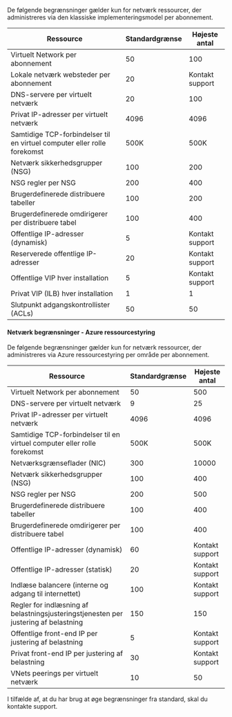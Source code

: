 De følgende begrænsninger gælder kun for netværk ressourcer, der administreres via den klassiske implementeringsmodel per abonnement.

Ressource| Standardgrænse | Højeste antal
--- | --- | --- 
Virtuelt Network per abonnement | 50 | 100
Lokale netværk websteder per abonnement | 20 | Kontakt support
DNS-servere per virtuelt netværk | 20 | 100
Privat IP-adresser per virtuelt netværk | 4096 | 4096
Samtidige TCP-forbindelser til en virtuel computer eller rolle forekomst | 500K | 500K 
Netværk sikkerhedsgrupper (NSG) | 100 | 200
NSG regler per NSG | 200 | 400
Brugerdefinerede distribuere tabeller | 100 | 200
Brugerdefinerede omdirigerer per distribuere tabel | 100 | 400
Offentlige IP-adresser (dynamisk) | 5 | Kontakt support
Reserverede offentlige IP-adresser | 20 | Kontakt support
Offentlige VIP hver installation | 5 | Kontakt support
Privat VIP (ILB) hver installation | 1 | 1
Slutpunkt adgangskontrollister (ACLs) | 50 | 50


#### <a name="azure-resource-manager-virtual-networking-limits"></a>Netværk begrænsninger - Azure ressourcestyring

De følgende begrænsninger gælder kun for netværk ressourcer, der administreres via Azure ressourcestyring per område per abonnement.

Ressource| Standardgrænse | Højeste antal
--- | --- | ---
Virtuelt Network per abonnement | 50 | 500
DNS-servere per virtuelt netværk | 9 | 25
Privat IP-adresser per virtuelt netværk | 4096 | 4096
Samtidige TCP-forbindelser til en virtuel computer eller rolle forekomst | 500K |500K
Netværksgrænseflader (NIC) | 300 | 10000
Netværk sikkerhedsgrupper (NSG) | 100 | 400
NSG regler per NSG | 200 | 500
Brugerdefinerede distribuere tabeller | 100 | 400
Brugerdefinerede omdirigerer per distribuere tabel | 100 | 400
Offentlige IP-adresser (dynamisk) | 60 | Kontakt support
Offentlige IP-adresser (statisk) | 20 | Kontakt support
Indlæse balancere (interne og adgang til internettet) | 100 | Kontakt support
Regler for indlæsning af belastningsjusteringstjenesten per justering af belastning | 150 | 150
Offentlige front-end IP per justering af belastning | 5 | Kontakt support
Privat front-end IP per justering af belastning | 30 | Kontakt support
VNets peerings per virtuelt netværk | 10 | 50

I tilfælde af, at du har brug at øge begrænsninger fra standard, skal du kontakte support.
